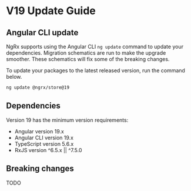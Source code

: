 # V19 Update Guide

## Angular CLI update

NgRx supports using the Angular CLI `ng update` command to update your dependencies. Migration schematics are run to make the upgrade smoother. These schematics will fix some of the breaking changes.

To update your packages to the latest released version, run the command below.

```sh
ng update @ngrx/store@19
```

## Dependencies

Version 19 has the minimum version requirements:

- Angular version 19.x
- Angular CLI version 19.x
- TypeScript version 5.6.x
- RxJS version ^6.5.x || ^7.5.0

## Breaking changes

TODO
